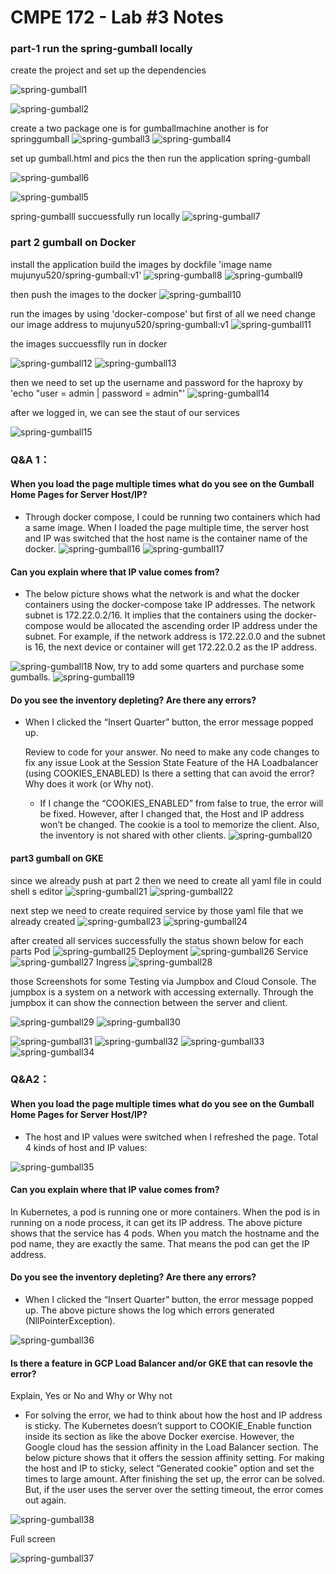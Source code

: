 # CMPE 172 - Lab #3 Notes


### part-1 run the spring-gumball locally
create the project and set up the dependencies 

![spring-gumball1](https://user-images.githubusercontent.com/60667298/223214373-eb19ac64-74ac-4588-a1b5-a049f9108531.png)

![spring-gumball2](https://user-images.githubusercontent.com/60667298/223214390-b7d01750-0665-4ec5-a133-c3e12d7fd9f9.png)

create a two package one is for gumballmachine another is for springgumball
![spring-gumball3](https://user-images.githubusercontent.com/60667298/223214579-c791e116-cea8-4a54-80dd-30ccbf1d1738.png)
![spring-gumball4](https://user-images.githubusercontent.com/60667298/223214585-1daf92cf-0215-4007-8aab-e58bebbd8028.png)

set up gumball.html and pics the then run the application spring-gumball

![spring-gumball6](https://user-images.githubusercontent.com/60667298/223214780-20e3d384-3ef6-41b0-8959-184038a7b09f.png)

![spring-gumball5](https://user-images.githubusercontent.com/60667298/223214682-39534f63-670d-4f66-9398-5391b0887cd2.png)

spring-gumballl succuessfully run locally
![spring-gumball7](https://user-images.githubusercontent.com/60667298/223214973-fd8e4634-6c27-4f6e-b207-d90ec6b02c5d.png)


### part 2 gumball on Docker

install the application build the images by dockfile 'image name mujunyu520/spring-gumball:v1'
![spring-gumball8](https://user-images.githubusercontent.com/60667298/223216216-e0e3f9c2-e231-44b1-804d-227eef0e2c3a.png)
![spring-gumball9](https://user-images.githubusercontent.com/60667298/223216224-eddba826-d6e9-48cf-8be2-53a5b4efa89d.png)

then push the images to the docker
![spring-gumball10](https://user-images.githubusercontent.com/60667298/223216314-ee3bc4de-04b1-4e15-81ba-f9d337f636ec.png)

 run the images by using 'docker-compose' but first of all we need change our image address to mujunyu520/spring-gumball:v1
 ![spring-gumball11](https://user-images.githubusercontent.com/60667298/223216665-61cc8322-c318-4fbf-91bd-3d68300db95c.png)
 
 the images succuessflly run in docker
 
 ![spring-gumball12](https://user-images.githubusercontent.com/60667298/223217362-191e9f54-44f9-41d1-ba9f-b2fc7e580669.png)
 ![spring-gumball13](https://user-images.githubusercontent.com/60667298/223217395-dfe126fd-1be1-44e6-bcbc-0f7f47f72371.png)

then we need to set up the username and password for the haproxy by 'echo "user = admin | password = admin"'
![spring-gumball14](https://user-images.githubusercontent.com/60667298/223217886-461062d9-36d1-4c67-b8d3-ff3bd809a6db.png)

after we logged in, we can see the staut of our services

![spring-gumball15](https://user-images.githubusercontent.com/60667298/223218037-65abfb04-9933-48b2-9718-ab8582795d46.png)

### Q&A 1：

#### When you load the page multiple times what do you see on the Gumball Home Pages for Server Host/IP?
- Through docker compose, I could be running two containers which had a same image. When I loaded the page multiple time, the server host and IP was switched that the host name is the container name of the docker.
![spring-gumball16](https://user-images.githubusercontent.com/60667298/223218289-777c747c-b000-4a42-aa30-8ba9cf087a43.png)
![spring-gumball17](https://user-images.githubusercontent.com/60667298/223218298-bc603c8b-0521-406c-985f-20b64dde65a2.png)

 #### Can you explain where that IP value comes from?
- The below picture shows what the network is and what the docker containers using the docker-compose take IP addresses. The network subnet is 172.22.0.2/16. It implies that the containers using the docker-compose would be allocated the ascending order IP address under the subnet. For example, if the network address is 172.22.0.0 and the subnet is 16, the next device or container will get 172.22.0.2 as the IP address.

![spring-gumball18](https://user-images.githubusercontent.com/60667298/223218937-585f64ca-ba2d-4418-91fd-c4067dbd902a.png)
 Now, try to add some quarters and purchase some gumballs.
![spring-gumball19](https://user-images.githubusercontent.com/60667298/223219239-a5d914e8-bbd9-401c-a512-df402fea11cf.png)

 #### Do you see the inventory depleting?  Are there any errors?
- When I clicked the “Insert Quarter” button, the error message popped up.

  Review to code for your answer.  No need to make any code changes to fix any issue
  Look at the Session State Feature of the HA Loadbalancer (using COOKIES_ENABLED)
  Is there a setting that can avoid the error?  Why does it work (or Why not).
  - If I change the “COOKIES_ENABLED” from false to true, the error will be fixed. However, after I changed that, the Host and IP address won’t be changed. The cookie is a tool to memorize the client. Also, the inventory is not shared with other clients.
  ![spring-gumball20](https://user-images.githubusercontent.com/60667298/223219514-404dd17a-bac1-4df3-892c-5c781126b20f.png)

#### part3 gumball on GKE

since we already push at part 2 then we need to create all yaml file in  could shell s editor
![spring-gumball21](https://user-images.githubusercontent.com/60667298/223220205-750e9de6-f9dd-4080-9b90-0f502f05b40a.png)
![spring-gumball22](https://user-images.githubusercontent.com/60667298/223220221-78457aeb-34f2-4dfe-974b-0a8ea563e158.png)

next step we need to create required service by those yaml file that we already created 
![spring-gumball23](https://user-images.githubusercontent.com/60667298/223220511-66bfba30-ab1b-4489-97ff-8f5894ecf746.png)
![spring-gumball24](https://user-images.githubusercontent.com/60667298/223220604-552b816d-2620-4d45-bd78-4e7c8ab57ce0.png)

after created all services successfully the status shown below for each parts
Pod
![spring-gumball25](https://user-images.githubusercontent.com/60667298/223220755-e84eb996-5094-49e4-97ab-b220be3635a0.png)
Deployment
![spring-gumball26](https://user-images.githubusercontent.com/60667298/223220763-36b03b71-7771-400e-876c-956badfd6275.png)
Service
![spring-gumball27](https://user-images.githubusercontent.com/60667298/223220773-35b0003b-4ee5-467a-bbbc-fbf57d4ca2b7.png)
Ingress
![spring-gumball28](https://user-images.githubusercontent.com/60667298/223220778-87fa61c6-9ca2-43bf-b7d0-7772d7ed0d6b.png)

those Screenshots for some Testing via Jumpbox and Cloud Console.
The jumpbox is a system on a network with accessing externally. Through the jumpbox it can show the connection between the server and client.

![spring-gumball29](https://user-images.githubusercontent.com/60667298/223221213-90233a2b-64d1-436e-b3de-d43eb9785a26.png)
![spring-gumball30](https://user-images.githubusercontent.com/60667298/223221299-b9e4dc62-01d1-4ea7-a3dd-07bbcd33327d.png)

![spring-gumball31](https://user-images.githubusercontent.com/60667298/223221234-f368030c-a4a8-4ef6-b858-9f6f7dad5e7f.png)
![spring-gumball32](https://user-images.githubusercontent.com/60667298/223221250-20805e31-2a5b-42cc-8813-19bc1fe1a178.png)
![spring-gumball33](https://user-images.githubusercontent.com/60667298/223221316-fe931337-b47f-4ef0-b62f-c026b12791bd.png)
![spring-gumball34](https://user-images.githubusercontent.com/60667298/223221326-141e250f-4ed4-4a8c-b80a-c778703df872.png)


### Q&A2：
 #### When you load the page multiple times what do you see on the Gumball Home Pages for Server Host/IP?
 - The host and IP values were switched when I refreshed the page. Total 4 kinds of host and IP values:
 
 ![spring-gumball35](https://user-images.githubusercontent.com/60667298/223221676-ee73307f-4d19-49a3-86d7-a78c1546c1ad.png)

#### Can you explain where that IP value comes from?
 In Kubernetes, a pod is running one or more containers. When the pod is in running on a node process, it can get its IP address. The above picture shows that the service has 4 pods. When you match the hostname and the pod name, they are exactly the same. That means the pod can get the IP address.

#### Do you see the inventory depleting?  Are there any errors?
  - When I clicked the “Insert Quarter” button, the error message popped up. The above picture shows the log which errors generated (NllPointerException).

![spring-gumball36](https://user-images.githubusercontent.com/60667298/223223515-a039cd6c-3ee9-4950-bcb3-5dece9ef1de6.png)

 
#### Is there a feature in GCP Load Balancer and/or GKE that can resovle the error? 
  Explain, Yes or No and Why or Why not
- For solving the error, we had to think about how the host and IP address is sticky. The Kubernetes doesn’t support to COOKIE_Enable function inside its section as like the above Docker exercise. However, the Google cloud has the session affinity in the Load Balancer section. The below picture shows that it offers the session affinity setting. For making the host and IP to sticky, select “Generated cookie” option and set the times to large amount. After finishing the set up, the error can be solved. But, if the user uses the server over the setting timeout, the error comes out again.

![spring-gumball38](https://user-images.githubusercontent.com/60667298/223222588-df78ba67-58dc-48f0-8de0-30d3d625ab1f.png)

Full screen

![spring-gumball37](https://user-images.githubusercontent.com/60667298/223223025-d430de45-6a08-40b8-a7cd-c52be5019c52.png)
